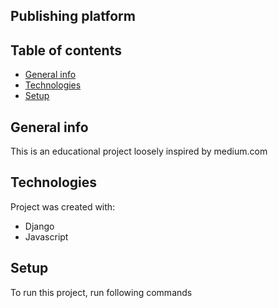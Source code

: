 ## Publishing platform

## Table of contents
* [General info](#general-info)
* [Technologies](#technologies)
* [Setup](#setup)

## General info
This is an educational project loosely inspired by medium.com

## Technologies
Project was created with:
* Django
* Javascript

## Setup
To run this project, run following commands

```

```
